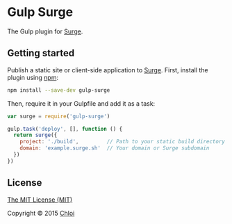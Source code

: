 # Gulp Surge

The Gulp plugin for [Surge](https://surge.sh).

## Getting started

Publish a static site or client-side application to [Surge](https://surge.sh). First, install the plugin using [npm](https://npmjs.org):

```sh
npm install --save-dev gulp-surge
```

Then, require it in your Gulpfile and add it as a task:

```js
var surge = require('gulp-surge')

gulp.task('deploy', [], function () {
  return surge({
    project: './build',         // Path to your static build directory
    domain: 'example.surge.sh'  // Your domain or Surge subdomain
  })
})
```

## License

[The MIT License (MIT)](LICENSE.md)

Copyright © 2015 [Chloi](http://chloi.io)
